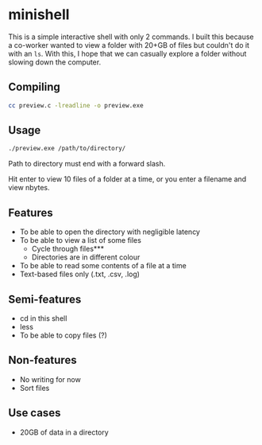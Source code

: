 # minishell

This is a simple interactive shell with only 2 commands. I built this because a co-worker wanted to view a folder with 20+GB of files but couldn't do it with an `ls`. With this, I hope that we can casually explore a folder without slowing down the computer.

## Compiling

```bash
cc preview.c -lreadline -o preview.exe
```

## Usage

```bash
./preview.exe /path/to/directory/
```

Path to directory must end with a forward slash.

Hit enter to view 10 files of a folder at a time, or you enter a filename and view nbytes.

## Features

* To be able to open the directory with negligible latency
* To be able to view a list of some files
    * Cycle through files***
    * Directories are in different colour
* To be able to read some contents of a file at a time
* Text-based files only (.txt, .csv, .log)

## Semi-features

* cd in this shell
* less
* To be able to copy files (?)



## Non-features

* No writing for now
* Sort files

## Use cases

* 20GB of data in a directory
